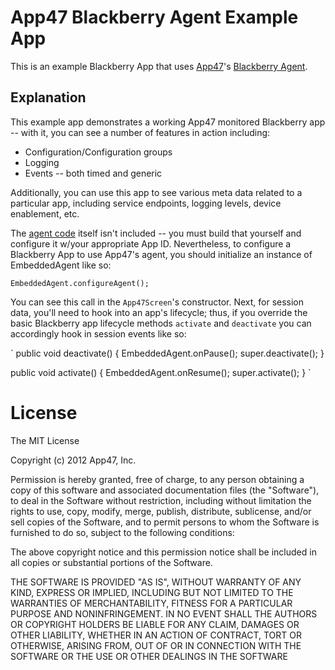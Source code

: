 # App47 Blackberry Agent Example App

This is an example Blackberry App that uses [App47](http://app47.com)'s [Blackberry Agent](https://github.com/App47/blackberry-agent). 

## Explanation

This example app demonstrates a working App47 monitored Blackberry app -- with it, you can see a number of features in action including:
  
  * Configuration/Configuration groups
  * Logging
  * Events -- both timed and generic

Additionally, you can use this app to see various meta data related to a particular app, including service endpoints, logging levels, device enablement, etc. 

The [agent code](https://github.com/App47/blackberry-agent) itself isn't included -- you must build that yourself and configure it w/your appropriate App ID. Nevertheless, to configure a Blackberry App to use App47's agent, you should initialize an instance of EmbeddedAgent like so:

`EmbeddedAgent.configureAgent();`

You can see this call in the `App47Screen`'s constructor. Next, for session data, you'll need to hook into an app's lifecycle; thus, if you override the basic Blackberry app lifecycle methods `activate` and `deactivate` you can accordingly hook in session events like so:

`
public void deactivate() {
	EmbeddedAgent.onPause();
	super.deactivate();
}

public void activate() {
	EmbeddedAgent.onResume();
	super.activate();
}
` 


# License

The MIT License

Copyright (c) 2012 App47, Inc.

Permission is hereby granted, free of charge, to any person obtaining a copy of this software and associated documentation files (the "Software"), to deal in the Software without restriction, including without limitation the rights to use, copy, modify, merge, publish, distribute, sublicense, and/or sell copies of the Software, and to permit persons to whom the Software is furnished to do so, subject to the following conditions:

The above copyright notice and this permission notice shall be included in all copies or substantial portions of the Software.

THE SOFTWARE IS PROVIDED "AS IS", WITHOUT WARRANTY OF ANY KIND, EXPRESS OR IMPLIED, INCLUDING BUT NOT LIMITED TO THE WARRANTIES OF MERCHANTABILITY, FITNESS FOR A PARTICULAR PURPOSE AND NONINFRINGEMENT. IN NO EVENT SHALL THE AUTHORS OR COPYRIGHT HOLDERS BE LIABLE FOR ANY CLAIM, DAMAGES OR OTHER LIABILITY, WHETHER IN AN ACTION OF CONTRACT, TORT OR OTHERWISE, ARISING FROM, OUT OF OR IN CONNECTION WITH THE SOFTWARE OR THE USE OR OTHER DEALINGS IN THE SOFTWARE